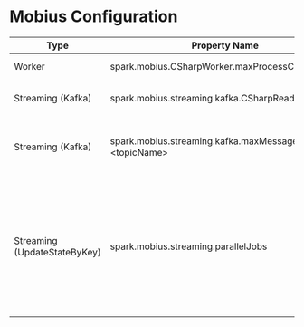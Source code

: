# Mobius Configuration
|Type |Property Name |Usage |
|-----|-----|-----|
|Worker  |spark.mobius.CSharpWorker.maxProcessCount  |Sets max number of C# worker processes in Spark executors |
|Streaming (Kafka)  |spark.mobius.streaming.kafka.CSharpReader.enabled  |Enables use of C# Kafka reader in Mobius streaming applications |
|Streaming (Kafka)  |spark.mobius.streaming.kafka.maxMessagesPerTask.&lt;topicName&gt;  |Sets the max number of messages per RDD partition created from specified Kafka topic to uniformly spread load across tasks that process them  |
|Streaming (UpdateStateByKey)  |spark.mobius.streaming.parallelJobs  |Sets 0-based max number of parallel jobs for UpdateStateByKey so that next N batches can start its tasks on time even if previous batch not completed yet. default: 0, recommended: 1. It's a special version of spark.streaming.concurrentJobs which does not observe UpdateStateByKey's state ordering properly  |


